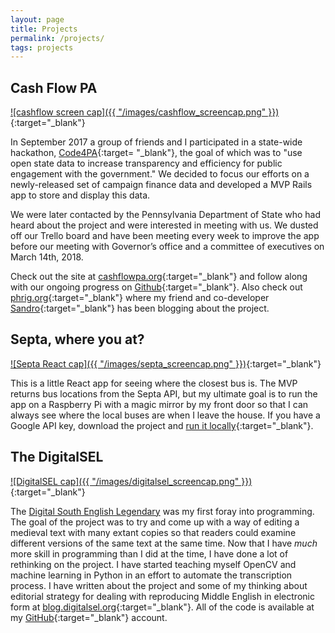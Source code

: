 ```yaml
---
layout: page
title: Projects
permalink: /projects/
tags: projects
---
```

## Cash Flow PA
[![cashflow screen cap]({{ "/images/cashflow_screencap.png" }})](http://cashflowpa.org/){:target="_blank"}

In September 2017 a group of friends and I participated in a state-wide hackathon, [Code4PA](https://www.code4pa.tech/){:target= "_blank"}, the goal of which was to "use open state data to increase transparency and efficiency for public engagement with the government." We decided to focus our efforts on a newly-released set of campaign finance data and developed a MVP Rails app to store and display this data.

We were later contacted by the Pennsylvania Department of State who had heard about the project and were interested in meeting with us. We dusted off our Trello board and have been meeting every week to improve the app before our meeting with Governor’s office and a committee of executives on March 14th, 2018.

Check out the site at [cashflowpa.org](http://cashflowpa.org/){:target="_blank"} and follow along with our ongoing progress on [Github](https://github.com/phrig){:target="_blank"}. Also check out [phrig.org](http://phrig.org/){:target="_blank"} where my friend and co-developer [Sandro](http://alessandrobraidotti.com/){:target="_blank"} has been blogging about the project.

## Septa, where you at?
[![Septa React cap]({{ "/images/septa_screencap.png" }})](https://github.com/webolton/septa-react-app){:target="_blank"}

This is a little React app for seeing where the closest bus is. The MVP returns bus locations from the Septa API, but my ultimate goal is to run the app on a Raspberry Pi with a magic mirror by my front door so that I can always see where the local buses are when I leave the house. If you have a Google API key, download the project and [run it locally](https://github.com/webolton/septa-react-app){:target="_blank"}.

## The DigitalSEL
[![DigitalSEL cap]({{ "/images/digitalsel_screencap.png" }})](http://digitalsel.org/){:target="_blank"}

The [Digital South English Legendary](http://digitalsel.org/) was my first foray into programming. The goal of the project was to try and come up with a way of editing a medieval text with many extant copies so that readers could examine different versions of the same text at the same time. Now that I have _much_ more skill in programming than I did at the time, I have done a lot of rethinking on the project. I have started teaching myself OpenCV and machine learning in Python in an effort to automate the transcription process. I have written about the project and some of my thinking about editorial strategy for dealing with reproducing Middle English in electronic form at [blog.digitalsel.org](http://blog.digitalsel.org/){:target="_blank"}. All of the code is available at my [GitHub](https://github.com/webolton){:target="_blank"} account.
